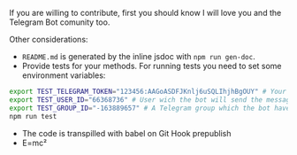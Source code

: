 If you are willing to contribute, first you should know I will love you and the Telegram Bot comunity too.

Other considerations:

- `README.md` is generated by the inline jsdoc with `npm run gen-doc`.
- Provide tests for your methods. For running tests you need to set some environment variables:
```bash
export TEST_TELEGRAM_TOKEN="123456:AAGoASDFJKnlj6uSQLIhjhBgOUY" # Your bot token
export TEST_USER_ID="66368736" # User wich the bot will send the messages (can be yours ID)
export TEST_GROUP_ID="-163889657" # A Telegram group which the bot have access
npm run test
```
- The code is transpilled with babel on Git Hook prepublish
- E=mc²
